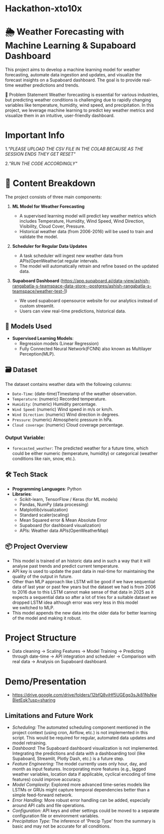 # Hackathon-xto10x
# 🌦️ Weather Forecasting with Machine Learning & Supaboard Dashboard

This project aims to develop a machine learning model for weather forecasting, automate data ingestion and updates, and visualize the forecast insights on a Supaboard dashboard. The goal is to provide real-time weather predictions and trends.

📌 Problem Statement
Weather forecasting is essential for various industries, but predicting weather conditions is challenging due to rapidly changing variables like temperature, humidity, wind speed, and precipitation. In this project, we leverage machine learning to predict key weather metrics and visualize them in an intuitive, user-friendly dashboard.

# Important Info 

1.*"PLEASE UPLOAD THE CSV FILE IN THE COLAB BECAUSE AS THE SESSION ENDS THEY GET RESET"*

2.*"RUN THE CODE ACCORDINGLY"*

# 📂 Content Breakdown
The project consists of three main components:
1. **ML Model for Weather Forecasting**
   - A supervised learning model will predict key weather metrics which includes Temperature, Humidity, Wind Speed, Wind Direction, Visibility, Cloud Cover, Pressure.
   - Historical weather data (from 2006-2016) will be used to train and validate the model.

2. **Scheduler for Regular Data Updates**
   - A task scheduler will ingest new weather data from APIs(OpenWeather)at regular intervals.
   - The model will automatically retrain and refine based on the updated data.

3. **Supaboard Dashboard** (https://app.supaboard.ai/data-view/ashish-rangabatla-s-teamspace-data-store--postgres/ashish-rangabatla-s-teamspace/weather-test-1)
   - We used supaboard opensource website for our analytics instead of custom streamlit.
   - Users can view real-time predictions, historical data.

## 🧠 Models Used
- **Supervised Learning Models**: 
  - Regression models (Linear Regression)
  - Fully Connected Neural Network(FCNN) also known as Multilayer Perception(MLP).
  
## 🗃️ Dataset
The dataset contains weather data with the following columns:
- `Date-Time`: (date-time)Timestamp of the weather observation.
- `Temperature`: (numeric) Recorded temperature.
- `Humidity`: (numeric) Humidity percentage.
- `Wind Speed`: (numeric) Wind speed in m/s or km/h.
- `Wind Direction`: (numeric) Wind direction in degrees.
- `Pressure`: (numeric) Atmospheric pressure in hPa.
- `Cloud coverage`: (numeric) Cloud coverage percentage.

### Output Variable:
- `forecasted_weather`: The predicted weather for a future time, which could be either numeric (temperature, humidity) or categorical (weather conditions like rain, snow, etc.).

## 🛠️ Tech Stack
- **Programming Languages**: Python
- **Libraries**: 
  - Scikit-learn, TensorFlow / Keras (for ML models)
  - Pandas, NumPy (data processing)
  - Matplotlib(visualization)
  - Standard scaler(scaling)
  - Mean Squared error & Mean Absolute Error
  - Supaboard (for dashboard visualization)
  - APIs:  Weather data APIs(OpenWeatherMap)

## 📦 Project Overview
- This model is trained of an historic data and in such a way that it will analyse past trends and predict current temperature.
- API key is used to update the past data in real-time for maintaining the quality of the output in future.
- Other than MLP approach like LSTM will be good if we have sequential data of last year or past few years but the dataset we had is from 2006 to 2016 due to this LSTM    cannot make sense of that data in 2025 as it expects a sequential data so after a lot of tries for a suitable dataset we dropped LSTM idea although error was very       less in this model we switched to MLP.
- This model appends the new data into the older data for better learning of the model and making it robust.

# Project Structure
- Data cleaning -> Scaling Features -> Model Training -> Predicting through date-time -> API integration and scheduler -> Comparison with real data -> Analysis on Supaboard dashboard.
# Demo/Presentation
- https://drive.google.com/drive/folders/12bfQ8viHf5UGEgq3sJk81NsNwBIetEqk?usp=sharing

## Limitations and Future Work
- *Scheduling:* The automated scheduling component mentioned in the project context (using cron, Airflow, etc.) is not implemented in this script. This would be                         required for regular, automated data updates and model retraining.
- *Dashboard:* The Supaboard dashboard visualization is not implemented. Integrating the predictions and data with a dashboarding tool (like Supaboard, Streamlit,                      Plotly Dash, etc.) is a future step.
- *Feature Engineering:* The model currently uses only hour, day, and month as input features. Incorporating more features (e.g., lagged weather variables, location                              data if applicable, cyclical encoding of time features) could improve accuracy.
- *Model Complexity:* Explored more advanced time-series models like LSTMs or GRUs might capture temporal dependencies better than a simple feed-forward network.
- *Error Handling:* More robust error handling can be added, especially around API calls and file operations.
- *Configuration:* API keys and other settings could be moved to a separate configuration file or environment variables.
- *Precipitation Type:* The inference of 'Precip Type' from the summary is basic and may not be accurate for all conditions.
